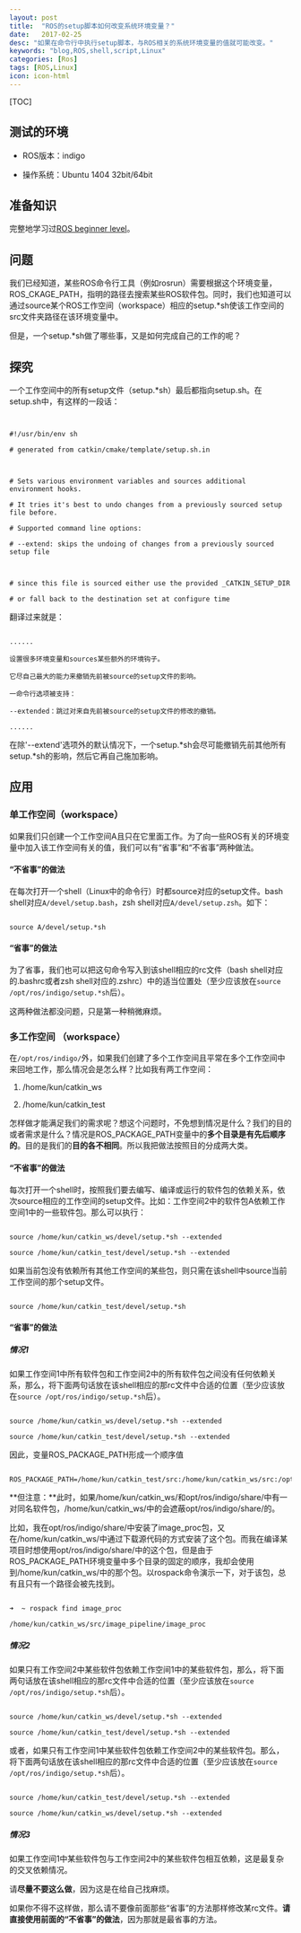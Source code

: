 ```yaml
---
layout: post
title:  "ROS的setup脚本如何改变系统环境变量？"
date:   2017-02-25
desc: "如果在命令行中执行setup脚本，与ROS相关的系统环境变量的值就可能改变。"
keywords: "blog,ROS,shell,script,Linux"
categories: [Ros]
tags: [ROS,Linux]
icon: icon-html
---
```


[TOC]
## 测试的环境

- ROS版本：indigo

- 操作系统：Ubuntu 1404 32bit/64bit

## 准备知识

完整地学习过[ROS beginner level](http://wiki.ros.org/ROS/Tutorials#Beginner_Level)。

## 问题

我们已经知道，某些ROS命令行工具（例如rosrun）需要根据这个环境变量，ROS\_CKAGE\_PATH，指明的路径去搜索某些ROS软件包。同时，我们也知道可以通过source某个ROS工作空间（workspace）相应的setup.\*sh使该工作空间的src文件夹路径在该环境变量中。

但是，一个setup.\*sh做了哪些事，又是如何完成自己的工作的呢？



## 探究

一个工作空间中的所有setup文件（setup.\*sh）最后都指向setup.sh。在setup.sh中，有这样的一段话：

```


#!/usr/bin/env sh

# generated from catkin/cmake/template/setup.sh.in



# Sets various environment variables and sources additional environment hooks.

# It tries it's best to undo changes from a previously sourced setup file before.

# Supported command line options:

# --extend: skips the undoing of changes from a previously sourced setup file



# since this file is sourced either use the provided _CATKIN_SETUP_DIR

# or fall back to the destination set at configure time

```

翻译过来就是：

```

......

设置很多环境变量和sources某些额外的环境钩子。

它尽自己最大的能力来撤销先前被source的setup文件的影响。

一命令行选项被支持：

--extended：跳过对来自先前被source的setup文件的修改的撤销。

......

```

在除'--extend'选项外的默认情况下，一个setup.\*sh会尽可能撤销先前其他所有setup.\*sh的影响，然后它再自己施加影响。

## 应用

### 单工作空间（workspace）

如果我们只创建一个工作空间A且只在它里面工作。为了向一些ROS有关的环境变量中加入该工作空间有关的值，我们可以有“省事”和“不省事”两种做法。

#### “不省事”的做法

在每次打开一个shell（Linux中的命令行）时都source对应的setup文件。bash shell对应`A/devel/setup.bash`，zsh shell对应`A/devel/setup.zsh`。如下：

```

source A/devel/setup.*sh

```

#### “省事”的做法

 为了省事，我们也可以把这句命令写入到该shell相应的rc文件（bash shell对应的.bashrc或者zsh shell对应的.zshrc）中的适当位置处（至少应该放在`source /opt/ros/indigo/setup.*sh`后）。



这两种做法都没问题，只是第一种稍微麻烦。

### 多工作空间 （workspace）

在`/opt/ros/indigo/`外，如果我们创建了多个工作空间且平常在多个工作空间中来回地工作，那么情况会是怎么样？比如我有两工作空间：

1. /home/kun/catkin_ws

2. /home/kun/catkin_test



怎样做才能满足我们的需求呢？想这个问题时，不免想到情况是什么？我们的目的或者需求是什么？情况是ROS\_PACKAGE\_PATH变量中的**多个目录是有先后顺序的**。目的是我们的**目的各不相同**。所以我把做法按照目的分成两大类。

#### “不省事”的做法

每次打开一个shell时，按照我们要去编写、编译或运行的软件包的依赖关系，依次source相应的工作空间的setup文件。比如：工作空间2中的软件包A依赖工作空间1中的一些软件包。那么可以执行：

```

source /home/kun/catkin_ws/devel/setup.*sh --extended

source /home/kun/catkin_test/devel/setup.*sh --extended

```

如果当前包没有依赖所有其他工作空间的某些包，则只需在该shell中source当前工作空间的那个setup文件。

```

source /home/kun/catkin_test/devel/setup.*sh

```

#### “省事”的做法

##### 情况1

如果工作空间1中所有软件包和工作空间2中的所有软件包之间没有任何依赖关系，那么，将下面两句话放在该shell相应的那rc文件中合适的位置（至少应该放在`source /opt/ros/indigo/setup.*sh`后）。


```

source /home/kun/catkin_ws/devel/setup.*sh --extended

source /home/kun/catkin_test/devel/setup.*sh --extended

```

因此，变量ROS\_PACKAGE\_PATH形成一个顺序值

```

ROS_PACKAGE_PATH=/home/kun/catkin_test/src:/home/kun/catkin_ws/src:/opt/ros/indigo/share:/opt/ros/indigo/stacks

```

**但注意：**此时，如果/home/kun/catkin_ws/和opt/ros/indigo/share/中有一对同名软件包，/home/kun/catkin_ws/中的会遮蔽opt/ros/indigo/share/的。

比如，我在opt/ros/indigo/share/中安装了image_proc包，又在/home/kun/catkin_ws/中通过下载源代码的方式安装了这个包。而我在编译某项目时想使用opt/ros/indigo/share/中的这个包，但是由于ROS_PACKAGE_PATH环境变量中多个目录的固定的顺序，我却会使用到/home/kun/catkin_ws/中的那个包。以rospack命令演示一下，对于该包，总有且只有一个路径会被先找到。

```

➜  ~ rospack find image_proc

/home/kun/catkin_ws/src/image_pipeline/image_proc

```

##### 情况2

如果只有工作空间2中某些软件包依赖工作空间1中的某些软件包，那么，将下面两句话放在该shell相应的那rc文件中合适的位置（至少应该放在`source /opt/ros/indigo/setup.*sh`后）。

```

source /home/kun/catkin_ws/devel/setup.*sh --extended

source /home/kun/catkin_test/devel/setup.*sh --extended

```


或者，如果只有工作空间1中某些软件包依赖工作空间2中的某些软件包。那么，将下面两句话放在该shell相应的那rc文件中合适的位置（至少应该放在`source /opt/ros/indigo/setup.*sh`后）。

```

source /home/kun/catkin_test/devel/setup.*sh --extended

source /home/kun/catkin_ws/devel/setup.*sh --extended

```

##### 情况3

如果工作空间1中某些软件包与工作空间2中的某些软件包相互依赖，这是最复杂的交叉依赖情况。

请**尽量不要这么做**，因为这是在给自己找麻烦。

如果你不得不这样做，那么请不要像前面那些“省事”的方法那样修改某rc文件。**请直接使用前面的“不省事”的做法**，因为那就是最省事的方法。
